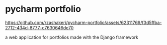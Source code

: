 # pycharm portfolio



https://github.com/rzashakeri/pycharm-portfolio/assets/62311769/f3d5ffba-2712-434d-8777-c7630646de70


a web application for portfolios made with the Django framework
